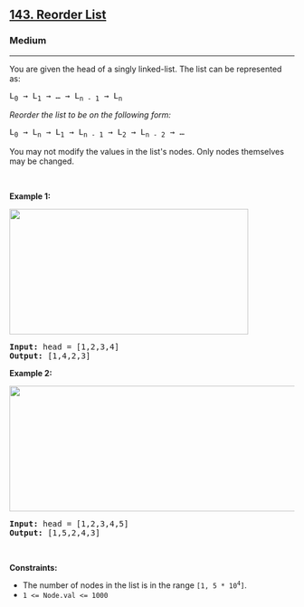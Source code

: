 <h2><a href="https://leetcode.com/problems/reorder-list/">143. Reorder List</a></h2><h3>Medium</h3><hr><div style="user-select: auto;"><p style="user-select: auto;">You are given the head of a singly linked-list. The list can be represented as:</p>

<pre style="user-select: auto;">L<sub style="user-select: auto;">0</sub> → L<sub style="user-select: auto;">1</sub> → … → L<sub style="user-select: auto;">n - 1</sub> → L<sub style="user-select: auto;">n</sub>
</pre>

<p style="user-select: auto;"><em style="user-select: auto;">Reorder the list to be on the following form:</em></p>

<pre style="user-select: auto;">L<sub style="user-select: auto;">0</sub> → L<sub style="user-select: auto;">n</sub> → L<sub style="user-select: auto;">1</sub> → L<sub style="user-select: auto;">n - 1</sub> → L<sub style="user-select: auto;">2</sub> → L<sub style="user-select: auto;">n - 2</sub> → …
</pre>

<p style="user-select: auto;">You may not modify the values in the list's nodes. Only nodes themselves may be changed.</p>

<p style="user-select: auto;">&nbsp;</p>
<p style="user-select: auto;"><strong style="user-select: auto;">Example 1:</strong></p>
<img alt="" src="https://assets.leetcode.com/uploads/2021/03/04/reorder1linked-list.jpg" style="width: 422px; height: 222px; user-select: auto;">
<pre style="user-select: auto;"><strong style="user-select: auto;">Input:</strong> head = [1,2,3,4]
<strong style="user-select: auto;">Output:</strong> [1,4,2,3]
</pre>

<p style="user-select: auto;"><strong style="user-select: auto;">Example 2:</strong></p>
<img alt="" src="https://assets.leetcode.com/uploads/2021/03/09/reorder2-linked-list.jpg" style="width: 542px; height: 222px; user-select: auto;">
<pre style="user-select: auto;"><strong style="user-select: auto;">Input:</strong> head = [1,2,3,4,5]
<strong style="user-select: auto;">Output:</strong> [1,5,2,4,3]
</pre>

<p style="user-select: auto;">&nbsp;</p>
<p style="user-select: auto;"><strong style="user-select: auto;">Constraints:</strong></p>

<ul style="user-select: auto;">
	<li style="user-select: auto;">The number of nodes in the list is in the range <code style="user-select: auto;">[1, 5 * 10<sup style="user-select: auto;">4</sup>]</code>.</li>
	<li style="user-select: auto;"><code style="user-select: auto;">1 &lt;= Node.val &lt;= 1000</code></li>
</ul>
</div>
